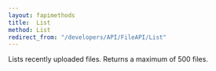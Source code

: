 ```yaml
---
layout: fapimethods
title:  List
method: List
redirect_from: "/developers/API/FileAPI/List"
---
```


Lists recently uploaded files. Returns a maximum of 500 files.